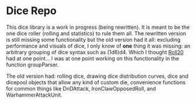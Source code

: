 Dice Repo
=========
This dice library is a work in progress (being rewritten). It is meant to be the one dice roller (rolling and statistics) to rule them all.
The rewritten version is still missing some functionality but the old version had it all:
excluding performance and visuals of dice, I only know of **one** thing it was missing:
an arbitrary grouping of dice syntax such as (1d6)d4. Which I thought [Roll20](https://wiki.roll20.net/Dice_Reference)
had at one point... I was at one point working on this functionality in the function groupParser.

The old version had: rolling dice, drawing dice distribution curves, dice and dicepool objects that
allow any kind of custom die, convenience functions for common things like DnDAttack, IronClawOpposedRoll,
and WarhammerAttackUnit.
